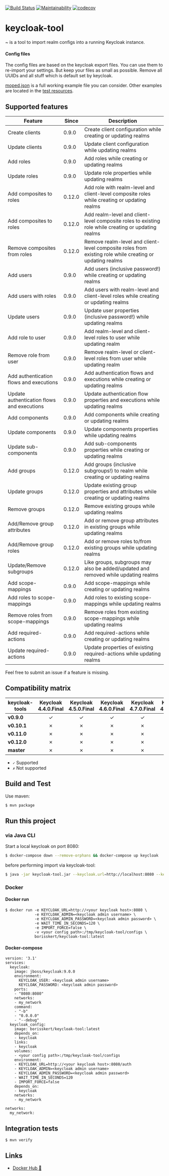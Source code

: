 [![Build Status](https://travis-ci.com/borisskert/keycloak-tool.svg?branch=master)](https://travis-ci.com/borisskert/keycloak-tool)
[![Maintainability](https://api.codeclimate.com/v1/badges/069a00d89c0b36a2f820/maintainability)](https://codeclimate.com/github/borisskert/keycloak-tool/maintainability) 
[![codecov](https://codecov.io/gh/borisskert/keycloak-tool/branch/master/graph/badge.svg)](https://codecov.io/gh/borisskert/keycloak-tool)


# keycloak-tool

~ is a tool to import realm configs into a running Keycloak instance.

#### Config files

The config files are based on the keycloak export files. You can use them to re-import your settings.
But keep your files as small as possible. Remove all UUIDs and all stuff which is default set by keycloak.

[moped.json](./example-config/moped.json) is a full working example file you can consider.
 Other examples are located in the [test resources](src/test/resources/import-files).

## Supported features

| Feature | Since | Description |
|---------|-------|-------------|
| Create clients | 0.9.0 | Create client configuration while creating or updating realms |
| Update clients | 0.9.0 | Update client configuration while updating realms             |
| Add roles      | 0.9.0 | Add roles while creating or updating realms                   |
| Update roles   | 0.9.0 | Update role properties while updating realms                  |
| Add composites to roles| 0.12.0 | Add role with realm-level and client-level composite roles while creating or updating realms                   |
| Add composites to roles | 0.12.0 | Add realm-level and client-level composite roles to existing role while creating or updating realms                   |
| Remove composites from roles | 0.12.0 | Remove realm-level and client-level composite roles from existing role while creating or updating realms                   |
| Add users      | 0.9.0 | Add users (inclusive password!) while creating or updating realms                   |
| Add users with roles | 0.9.0 | Add users with realm-level and client-level roles while creating or updating realms                   |
| Update users   | 0.9.0 | Update user properties (inclusive password!) while updating realms |
| Add role to user | 0.9.0 | Add realm-level and client-level roles to user while updating realm |
| Remove role from user | 0.9.0 | Remove realm-level or client-level roles from user while updating realm |
| Add authentication flows and executions | 0.9.0 | Add authentication flows and executions while creating or updating realms |
| Update authentication flows and executions | 0.9.0 | Update authentication flow properties and executions while updating realms |
| Add components | 0.9.0 | Add components while creating or updating realms                                                       |
| Update components | 0.9.0 | Update components properties while updating realms                                                       |
| Update sub-components | 0.9.0 | Add sub-components properties while creating or updating realms                                                       |
| Add groups | 0.12.0 | Add groups (inclusive subgroups!) to realm while creating or updating realms |
| Update groups | 0.12.0 | Update existing group properties and attributes while creating or updating realms |
| Remove groups | 0.12.0 | Remove existing groups while updating realms |
| Add/Remove group attributes | 0.12.0 | Add or remove group attributes in existing groups while updating realms |
| Add/Remove group roles | 0.12.0 | Add or remove roles to/from existing groups while updating realms |
| Update/Remove subgroups | 0.12.0 | Like groups, subgroups may also be added/updated and removed while updating realms |
| Add scope-mappings | 0.9.0 | Add scope-mappings while creating or updating realms |
| Add roles to scope-mappings | 0.9.0 | Add roles to existing scope-mappings while updating realms |
| Remove roles from scope-mappings | 0.9.0 | Remove roles from existing scope-mappings while updating realms |
| Add required-actions | 0.9.0 | Add required-actions while creating or updating realms |
| Update required-actions | 0.9.0 | Update properties of existing required-actions while updating realms |

Feel free to submit an issue if a feature is missing.

## Compatibility matrix

| keycloak-tools     | **Keycloak 4.4.0.Final** | **Keycloak 4.5.0.Final** | **Keycloak 4.6.0.Final** | **Keycloak 4.7.0.Final** | **Keycloak 4.8.3.Final** | **Keycloak 5.0.0** | **Keycloak 6.0.1** | **Keycloak 7.0.0** | **Keycloak 8.0.2** | **Keycloak 9.0.0** |
|--------------------|:------------------------:|:------------------------:|:------------------------:|:------------------------:|:------------------------:|:------------------:|:------------------:|:------------------:|:------------------:|:------------------:|
| **v0.9.0**         |         ✓                |         ✓                |         ✓                |         ✓                |         ✓                |         ✓          |         ✓          |         ✓          |         ✗          |         ✗          |
| **v0.10.1**        |         ✗                |         ✗                |         ✗                |         ✗                |         ✗                |         ✗          |         ✗          |         ✗          |         ✓          |         ✗          |
| **v0.11.0**        |         ✗                |         ✗                |         ✗                |         ✗                |         ✗                |         ✗          |         ✗          |         ✗          |         ✓          |         ✓          |
| **v0.12.0**        |         ✗                |         ✗                |         ✗                |         ✗                |         ✗                |         ✗          |         ✗          |         ✗          |         ✓          |         ✓          |
| **master**         |         ✗                |         ✗                |         ✗                |         ✗                |         ✗                |         ✗          |         ✗          |         ✗          |         ✓          |         ✓          |
- `✓` Supported
- `✗` Not supported


## Build and Test

Use maven:
```bash
$ mvn package
```

## Run this project

### via Java CLI

Start a local keycloak on port 8080:

```bash
$ docker-compose down --remove-orphans && docker-compose up keycloak
``` 

before performing import via keycloak-tool:

```bash
$ java -jar keycloak-tool.jar --keycloak.url=http://localhost:8080 --keycloak.password=admin123 --import.file=./example-config/moped.json
```

### Docker

#### Docker run

```
$ docker run -e KEYCLOAK_URL=http://<your keycloak host>:8080 \
             -e KEYCLOAK_ADMIN=<keycloak admin username> \
             -e KEYCLOAK_ADMIN_PASSWORD=<keycloak admin password> \
             -e WAIT_TIME_IN_SECONDS=120 \
             -e IMPORT_FORCE=false \
             -v <your config path>:/tmp/keycloak-tool/configs \
             borisskert/keycloak-tool:latest
```

#### Docker-compose

```
version: '3.1'
services:
  keycloak:
    image: jboss/keycloak:9.0.0
    environment:
      KEYCLOAK_USER: <keycloak admin username>
      KEYCLOAK_PASSWORD: <keycloak admin password>
    ports:
    - "8080:8080"
    networks:
    - my_network
    command:
    - "-b"
    - "0.0.0.0"
    - "--debug"
  keycloak_config:
    image: borisskert/keycloak-tool:latest
    depends_on:
    - keycloak
    links:
    - keycloak
    volumes:
    - <your config path>:/tmp/keycloak-tool/configs
    environment:
    - KEYCLOAK_URL=http://<your keycloak host>:8080/auth
    - KEYCLOAK_ADMIN=<keycloak admin username>
    - KEYCLOAK_ADMIN_PASSWORD=<keycloak admin password>
    - WAIT_TIME_IN_SECONDS=120
    - IMPORT_FORCE=false
    depends_on:
    - keycloak
    networks:
    - my_network

networks:
  my_network:

```

## Integration tests

```bash
$ mvn verify
```

## Links

* [Docker Hub 🐳](https://hub.docker.com/r/borisskert/keycloak-tool)
